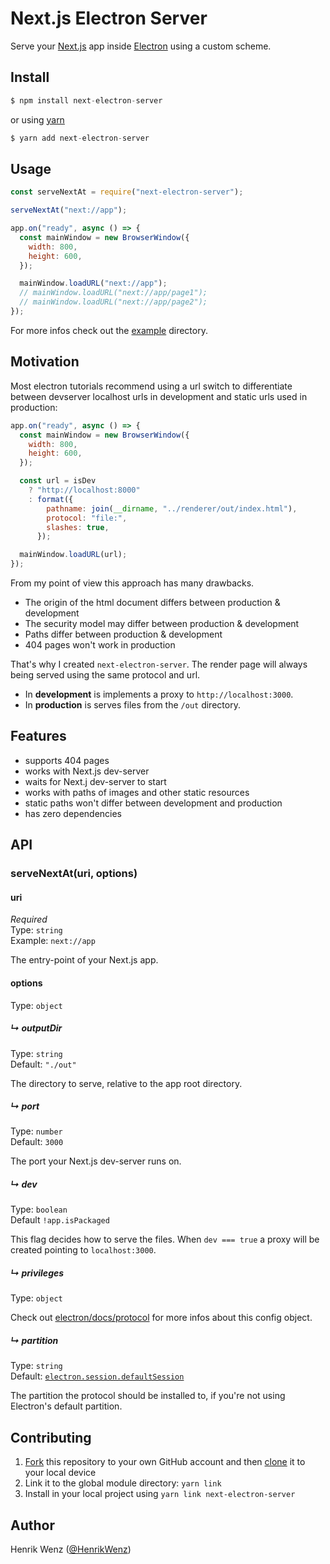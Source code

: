 # Next.js Electron Server

Serve your [Next.js](https://nextjs.org/) app inside [Electron](https://www.electronjs.org/) using a custom scheme.

## Install

```js
$ npm install next-electron-server
```

or using [yarn](https://yarnpkg.com/)

```js
$ yarn add next-electron-server
```

## Usage

```js
const serveNextAt = require("next-electron-server");

serveNextAt("next://app");

app.on("ready", async () => {
  const mainWindow = new BrowserWindow({
    width: 800,
    height: 600,
  });

  mainWindow.loadURL("next://app");
  // mainWindow.loadURL("next://app/page1");
  // mainWindow.loadURL("next://app/page2");
});
```

For more infos check out the [example](./example) directory.

## Motivation

Most electron tutorials recommend using a url switch to differentiate between devserver localhost urls in development and static urls used in production:

```js
app.on("ready", async () => {
  const mainWindow = new BrowserWindow({
    width: 800,
    height: 600,
  });

  const url = isDev
    ? "http://localhost:8000"
    : format({
        pathname: join(__dirname, "../renderer/out/index.html"),
        protocol: "file:",
        slashes: true,
      });

  mainWindow.loadURL(url);
});
```

From my point of view this approach has many drawbacks.

- The origin of the html document differs between production & development
- The security model may differ between production & development
- Paths differ between production & development
- 404 pages won't work in production

That's why I created `next-electron-server`.
The render page will always being served using the same protocol and url.

- In **development** is implements a proxy to `http://localhost:3000`.
- In **production** is serves files from the `/out` directory.

## Features

- supports 404 pages
- works with Next.js dev-server
- waits for Next.j dev-server to start
- works with paths of images and other static resources
- static paths won't differ between development and production
- has zero dependencies

## API

### serveNextAt(uri, options)

#### uri

_Required_\
Type: `string`\
Example: `next://app`

The entry-point of your Next.js app.

#### options

Type: `object`

##### ↳ outputDir

Type: `string`\
Default: `"./out"`

The directory to serve, relative to the app root directory.

##### ↳ port

Type: `number`\
Default: `3000`

The port your Next.js dev-server runs on.

##### ↳ dev

Type: `boolean`\
Default `!app.isPackaged`

This flag decides how to serve the files. When `dev === true` a proxy will be created pointing to `localhost:3000`.

##### ↳ privileges

Type: `object`

Check out [electron/docs/protocol](https://www.electronjs.org/docs/api/protocol#protocolregisterschemesasprivilegedcustomschemes) for more infos about this config object.

##### ↳ partition

Type: `string`\
Default: [`electron.session.defaultSession`](https://www.electronjs.org/docs/latest/api/session#sessiondefaultsession)

The partition the protocol should be installed to, if you're not using Electron's default partition.

## Contributing

1. [Fork](https://help.github.com/articles/fork-a-repo/) this repository to your own GitHub account and then [clone](https://help.github.com/articles/cloning-a-repository/) it to your local device
2. Link it to the global module directory: `yarn link`
3. Install in your local project using `yarn link next-electron-server`

## Author

Henrik Wenz ([@HenrikWenz](https://twitter.com/henrikwenz))
